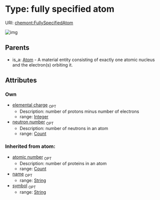 
# Type: fully specified atom




URI: [chemont:FullySpecifiedAtom](http://w3id.org/chemontFullySpecifiedAtom)


![img](http://yuml.me/diagram/nofunky;dir:TB/class/[Atom]^-[FullySpecifiedAtom&#124;elemental_charge:integer%20%3F;neutron_number:count%20%3F;atomic_number(i):count%20%3F;symbol(i):string%20%3F;name(i):string%20%3F],[Atom])

## Parents

 *  is_a: [Atom](Atom.md) - A material entity consisting of exactly one atomic nucleus and the electron(s) orbiting it.

## Attributes


### Own

 * [elemental charge](elemental_charge.md)  <sub>OPT</sub>
    * Description: number of protons minus number of electrons
    * range: [Integer](types/Integer.md)
 * [neutron number](neutron_number.md)  <sub>OPT</sub>
    * Description: number of neutrons in an atom
    * range: [Count](types/Count.md)

### Inherited from atom:

 * [atomic number](atomic_number.md)  <sub>OPT</sub>
    * Description: number of proteins in an atom
    * range: [Count](types/Count.md)
 * [name](name.md)  <sub>OPT</sub>
    * range: [String](types/String.md)
 * [symbol](symbol.md)  <sub>OPT</sub>
    * range: [String](types/String.md)
